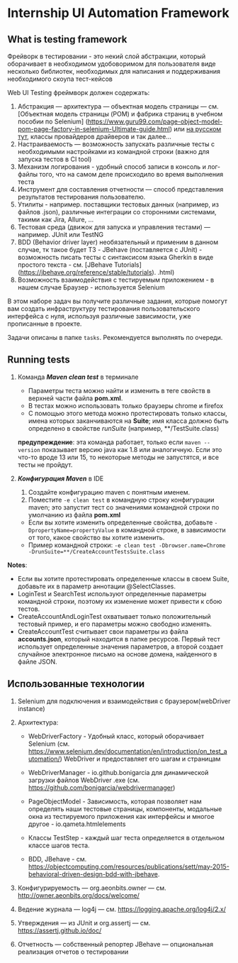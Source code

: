 # Internship UI Automation Framework

## What is testing framework

Фрейворк в тестировании - это некий слой абстракции, который оборачивает в необходимом удобоворимом для пользователя виде несколько 
библиотек, необходимых для написания и поддерживания необходимого скоупа тест-кейсов

Web UI Testing фреймворк должен содержать:

1. Абстракция — архитектура — объектная модель страницы — см. [Объектная модель страницы (POM) и фабрика страниц в учебном пособии по 
   Selenium] (https://www.guru99.com/page-object-model-pom-page-factory-in-selenium-Ultimate-guide.html) или [на русском тут](https://testengineer.ru/bolshoj-gajd-po-page-object-model/), классы 
   провайдеров драйверов 
   и так далее...
2. Настраиваемость — возможность запускать различные тесты с необходимыми настройками из командной строки (важно для запуска тестов в CI 
   tool)
3. Механизм логирования - удобный способ записи в консоль и лог-файлы того, что на самом деле происходило во время выполнения теста
4. Инструмент для составления отчетности — способ представления результатов тестирования пользователю.
5. Утилиты - например. поставщики тестовых данных (например, из файлов .json), различные интеграции со сторонними системами, такими как Jira, Allure, ...
6. Тестовая среда (движок для запуска и управления тестами) — например. JUnit или TestNG
7. BDD (Behavior driver layer) необязательный и применим в данном случае, тк такое будет ТЗ - JBehave (поставляется с JUnit) - возможность 
   писать тесты с синтаксисом языка Gherkin в виде простого текста - см. [JBehave Tutorials] (https://jbehave.org/reference/stable/tutorials). .html)
8. Возможность взаимодействия с тестируемым приложением - в нашем случае Браузер - используется Selenium

В этом наборе задач вы получите различные задания, которые помогут вам создать инфраструктуру тестирования пользовательского интерфейса с 
нуля, используя различные зависимости, уже прописанные в проекте.

Задачи описаны в папке `tasks`. Рекомендуется выполнять по очереди.

## Running tests

1. Команда ***Maven clean test*** в терминале
   - Параметры теста можно найти и изменить в теге свойств в верхней части файла **pom.xml**.
   - В тестах можно использовать только браузеры chrome и firefox
   - С помощью этого метода можно протестировать только классы, имена которых заканчиваются на **Suite**; имя класса должно быть определено в свойстве *runSuite* (например, **/TestSuite.class)

   **предупреждение**: эта команда работает, только если `maven --version` показывает версию java как 1.8 или аналогичную. Если это что-то вроде 13 или 15, то некоторые методы не запустятся, и все тесты не пройдут.

2. ***Конфигурация Maven*** в IDE
   1. Создайте конфигурацию maven с понятным именем.
   2. Поместите `-e clean test` в командную строку конфигурации maven; это запустит тест со значениями командной строки по умолчанию из 
      файла **pom.xml**

   - Если вы хотите изменить определенные свойства, добавьте `-DpropertyName=propertyValue` в командной строке, в зависимости от того, какое свойство вы хотите изменить.
   - Пример командной строки: `-e clean test -Dbrowser.name=Chrome -DrunSuite=**/CreateAccountTestsSuite.class`

**Notes**:

- Если вы хотите протестировать определенные классы в своем Suite, добавьте их в параметр аннотации @SelectClasses.
- LoginTest и SearchTest используют определенные параметры командной строки, поэтому их изменение может привести к сбою тестов.
- CreateAccountAndLoginTest охватывает только положительный тестовый пример, и его параметры можно свободно изменять.
- CreateAccountTest считывает свои параметры из файла **accounts.json**, который находится в папке ресурсов. Первый тест использует определенные значения параметров, а второй создает случайное электронное письмо на основе домена, найденного в файле JSON.

## Использованные технологии

1. Selenium для подключения и взаимодействия с браузером(webDriver instance)

2. Архитектура:

   - WebDriverFactory - Удобный класс, который оборачивает Selenium (см. https://www.selenium.dev/documentation/en/introduction/on_test_automation/) WebDriver и предоставляет его шагам и страницам

   - WebDriverManager - io.github.bonigarcia для динамической загрузки файлов WebDriver .exe (см. https://github.com/bonigarcia/webdrivermanager)

   - PageObjectModel - Зависимость, которая позволяет нам определять наши тестовые страницы, компоненты, модальные окна из тестируемого приложения как интерфейсы и многое другое - io.qameta.htmlelements

   - Классы TestStep - каждый шаг теста определяется в отдельном классе шагов теста.

   - BDD, JBehave - см. https://objectcomputing.com/resources/publications/sett/may-2015-behavioral-driven-design-bdd-with-jbehave.

3. Конфигурируемость — org.aeonbits.owner — см. http://owner.aeonbits.org/docs/welcome/

4. Ведение журнала — log4j — см. https://logging.apache.org/log4j/2.x/

5. Утверждения — из JUnit и org.assertj — см. https://assertj.github.io/doc/

6. Отчетность — собственный репортер JBehave — опциональная реализация отчетов о тестировании

